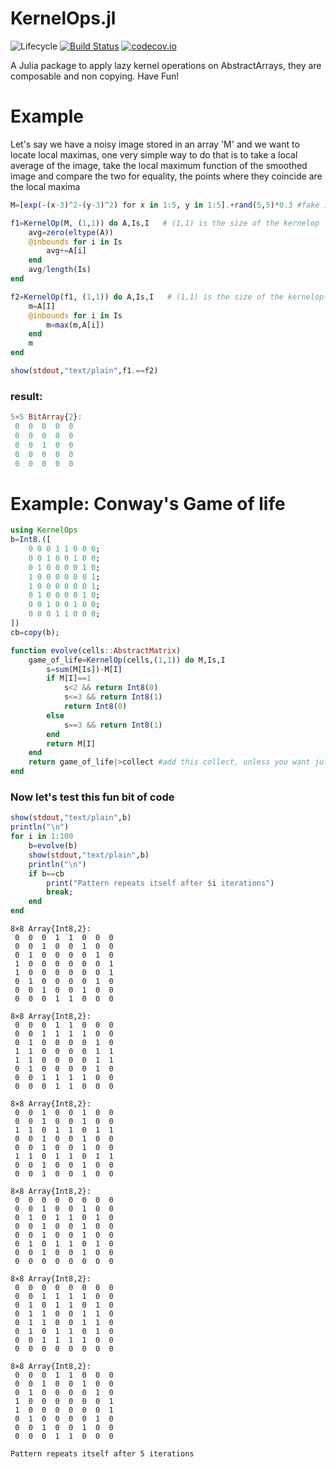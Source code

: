 # KernelOps.jl

![Lifecycle](https://img.shields.io/badge/lifecycle-experimental-orange.svg)<!--
![Lifecycle](https://img.shields.io/badge/lifecycle-maturing-blue.svg)
![Lifecycle](https://img.shields.io/badge/lifecycle-stable-green.svg)
![Lifecycle](https://img.shields.io/badge/lifecycle-retired-orange.svg)
![Lifecycle](https://img.shields.io/badge/lifecycle-archived-red.svg)
![Lifecycle](https://img.shields.io/badge/lifecycle-dormant-blue.svg) -->
[![Build Status](https://travis-ci.com/francescoalemanno/KernelOps.jl.svg?branch=master)](https://travis-ci.com/francescoalemanno/KernelOps.jl)
[![codecov.io](http://codecov.io/github/francescoalemanno/KernelOps.jl/coverage.svg?branch=master)](http://codecov.io/github/francescoalemanno/KernelOps.jl?branch=master)
<!--
[![Documentation](https://img.shields.io/badge/docs-stable-blue.svg)](https://francescoalemanno.github.io/KernelOps.jl/stable)
[![Documentation](https://img.shields.io/badge/docs-master-blue.svg)](https://francescoalemanno.github.io/KernelOps.jl/dev)
-->

A Julia package to apply lazy kernel operations on AbstractArrays, they are composable and non copying.
Have Fun!

# Example
Let's say we have a noisy image stored in an array 'M' and we want to locate local maximas, one very simple way to do that is
to take a local average of the image, take the local maximum function of the smoothed image and compare the two for equality,
the points where they coincide are the local maxima
```julia
M=[exp(-(x-3)^2-(y-3)^2) for x in 1:5, y in 1:5].+rand(5,5)*0.3 #fake image with a maximum in the middle affected by random noise

f1=KernelOp(M, (1,1)) do A,Is,I   # (1,1) is the size of the kernelop
    avg=zero(eltype(A))
    @inbounds for i in Is
        avg+=A[i]
    end
    avg/length(Is)
end

f2=KernelOp(f1, (1,1)) do A,Is,I   # (1,1) is the size of the kernelop
    m=A[I]
    @inbounds for i in Is
        m=max(m,A[i])
    end
    m
end

show(stdout,"text/plain",f1.==f2)
```
### result:
```julia
5×5 BitArray{2}:
 0  0  0  0  0
 0  0  0  0  0
 0  0  1  0  0
 0  0  0  0  0
 0  0  0  0  0
```

# Example: Conway's Game of life

```julia
using KernelOps
b=Int8.([
    0 0 0 1 1 0 0 0;
    0 0 1 0 0 1 0 0;
    0 1 0 0 0 0 1 0;
    1 0 0 0 0 0 0 1;
    1 0 0 0 0 0 0 1;
    0 1 0 0 0 0 1 0;
    0 0 1 0 0 1 0 0;
    0 0 0 1 1 0 0 0;
])
cb=copy(b);
```

```julia
function evolve(cells::AbstractMatrix)
    game_of_life=KernelOp(cells,(1,1)) do M,Is,I
        s=sum(M[Is])-M[I]
        if M[I]==1
            s<2 && return Int8(0)
            s<=3 && return Int8(1)
            return Int8(0)
        else
            s==3 && return Int8(1)
        end
        return M[I]
    end
    return game_of_life|>collect #add this collect, unless you want julia to suffer
end
```

### Now let's test this fun bit of code

```julia
show(stdout,"text/plain",b)
println("\n")
for i in 1:100
    b=evolve(b)
    show(stdout,"text/plain",b)
    println("\n")
    if b==cb
        print("Pattern repeats itself after $i iterations")
        break;
    end
end
```

    8×8 Array{Int8,2}:
     0  0  0  1  1  0  0  0
     0  0  1  0  0  1  0  0
     0  1  0  0  0  0  1  0
     1  0  0  0  0  0  0  1
     1  0  0  0  0  0  0  1
     0  1  0  0  0  0  1  0
     0  0  1  0  0  1  0  0
     0  0  0  1  1  0  0  0

    8×8 Array{Int8,2}:
     0  0  0  1  1  0  0  0
     0  0  1  1  1  1  0  0
     0  1  0  0  0  0  1  0
     1  1  0  0  0  0  1  1
     1  1  0  0  0  0  1  1
     0  1  0  0  0  0  1  0
     0  0  1  1  1  1  0  0
     0  0  0  1  1  0  0  0

    8×8 Array{Int8,2}:
     0  0  1  0  0  1  0  0
     0  0  1  0  0  1  0  0
     1  1  0  1  1  0  1  1
     0  0  1  0  0  1  0  0
     0  0  1  0  0  1  0  0
     1  1  0  1  1  0  1  1
     0  0  1  0  0  1  0  0
     0  0  1  0  0  1  0  0

    8×8 Array{Int8,2}:
     0  0  0  0  0  0  0  0
     0  0  1  0  0  1  0  0
     0  1  0  1  1  0  1  0
     0  0  1  0  0  1  0  0
     0  0  1  0  0  1  0  0
     0  1  0  1  1  0  1  0
     0  0  1  0  0  1  0  0
     0  0  0  0  0  0  0  0

    8×8 Array{Int8,2}:
     0  0  0  0  0  0  0  0
     0  0  1  1  1  1  0  0
     0  1  0  1  1  0  1  0
     0  1  1  0  0  1  1  0
     0  1  1  0  0  1  1  0
     0  1  0  1  1  0  1  0
     0  0  1  1  1  1  0  0
     0  0  0  0  0  0  0  0

    8×8 Array{Int8,2}:
     0  0  0  1  1  0  0  0
     0  0  1  0  0  1  0  0
     0  1  0  0  0  0  1  0
     1  0  0  0  0  0  0  1
     1  0  0  0  0  0  0  1
     0  1  0  0  0  0  1  0
     0  0  1  0  0  1  0  0
     0  0  0  1  1  0  0  0

    Pattern repeats itself after 5 iterations
